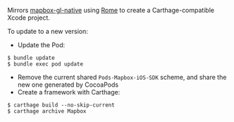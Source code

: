 Mirrors [mapbox-gl-native](https://github.com/mapbox/mapbox-gl-native) using [Rome](https://github.com/neonichu/Rome) to create a Carthage-compatible Xcode project.

To update to a new version:

- Update the Pod:
```
$ bundle update
$ bundle exec pod update
```
- Remove the current shared `Pods-Mapbox-iOS-SDK` scheme, and share the new one generated by CocoaPods
- Create a framework with Carthage:
```
$ carthage build --no-skip-current
$ carthage archive Mapbox
```

